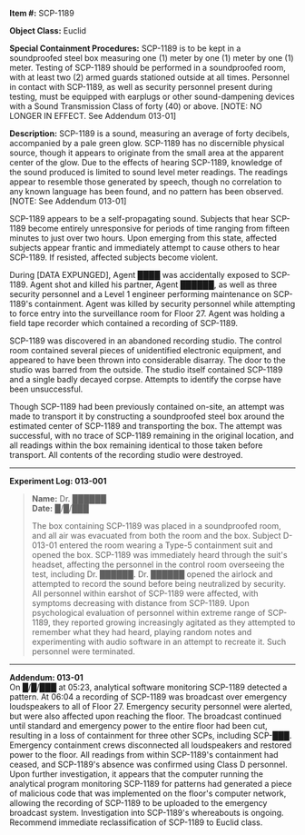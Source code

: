 **Item #:** SCP-1189

**Object Class:** Euclid

**Special Containment Procedures:** SCP-1189 is to be kept in a soundproofed steel box measuring one (1) meter by one (1) meter by one (1) meter. Testing of SCP-1189 should be performed in a soundproofed room, with at least two (2) armed guards stationed outside at all times. Personnel in contact with SCP-1189, as well as security personnel present during testing, must be equipped with earplugs or other sound-dampening devices with a Sound Transmission Class of forty (40) or above. \[NOTE: NO LONGER IN EFFECT. See Addendum 013-01\]

**Description:** SCP-1189 is a sound, measuring an average of forty decibels, accompanied by a pale green glow. SCP-1189 has no discernible physical source, though it appears to originate from the small area at the apparent center of the glow. Due to the effects of hearing SCP-1189, knowledge of the sound produced is limited to sound level meter readings. The readings appear to resemble those generated by speech, though no correlation to any known language has been found, and no pattern has been observed. \[NOTE: See Addendum 013-01\]

SCP-1189 appears to be a self-propagating sound. Subjects that hear SCP-1189 become entirely unresponsive for periods of time ranging from fifteen minutes to just over two hours. Upon emerging from this state, affected subjects appear frantic and immediately attempt to cause others to hear SCP-1189. If resisted, affected subjects become violent.

During \[DATA EXPUNGED\], Agent ████ was accidentally exposed to SCP-1189. Agent shot and killed his partner, Agent ██████, as well as three security personnel and a Level 1 engineer performing maintenance on SCP-1189's containment. Agent was killed by security personnel while attempting to force entry into the surveillance room for Floor 27. Agent was holding a field tape recorder which contained a recording of SCP-1189.

SCP-1189 was discovered in an abandoned recording studio. The control room contained several pieces of unidentified electronic equipment, and appeared to have been thrown into considerable disarray. The door to the studio was barred from the outside. The studio itself contained SCP-1189 and a single badly decayed corpse. Attempts to identify the corpse have been unsuccessful.

Though SCP-1189 had been previously contained on-site, an attempt was made to transport it by constructing a soundproofed steel box around the estimated center of SCP-1189 and transporting the box. The attempt was successful, with no trace of SCP-1189 remaining in the original location, and all readings within the box remaining identical to those taken before transport. All contents of the recording studio were destroyed.

* * *

**Experiment Log: 013-001**

> **Name:** Dr. ██████  
> **Date:** █/█/███
> 
> The box containing SCP-1189 was placed in a soundproofed room, and all air was evacuated from both the room and the box. Subject D-013-01 entered the room wearing a Type-5 containment suit and opened the box. SCP-1189 was immediately heard through the suit's headset, affecting the personnel in the control room overseeing the test, including Dr. ██████. Dr. ██████ opened the airlock and attempted to record the sound before being neutralized by security. All personnel within earshot of SCP-1189 were affected, with symptoms decreasing with distance from SCP-1189. Upon psychological evaluation of personnel within extreme range of SCP-1189, they reported growing increasingly agitated as they attempted to remember what they had heard, playing random notes and experimenting with audio software in an attempt to recreate it. Such personnel were terminated.

* * *

**Addendum: 013-01**  
On █/█/███ at 05:23, analytical software monitoring SCP-1189 detected a pattern. At 06:04 a recording of SCP-1189 was broadcast over emergency loudspeakers to all of Floor 27. Emergency security personnel were alerted, but were also affected upon reaching the floor. The broadcast continued until standard and emergency power to the entire floor had been cut, resulting in a loss of containment for three other SCPs, including SCP-███. Emergency containment crews disconnected all loudspeakers and restored power to the floor. All readings from within SCP-1189's containment had ceased, and SCP-1189's absence was confirmed using Class D personnel. Upon further investigation, it appears that the computer running the analytical program monitoring SCP-1189 for patterns had generated a piece of malicious code that was implemented on the floor's computer network, allowing the recording of SCP-1189 to be uploaded to the emergency broadcast system. Investigation into SCP-1189's whereabouts is ongoing. Recommend immediate reclassification of SCP-1189 to Euclid class.